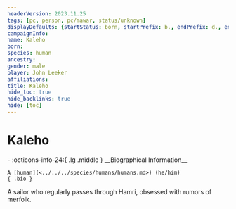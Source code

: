 ```yaml
---
headerVersion: 2023.11.25
tags: [pc, person, pc/mawar, status/unknown]
displayDefaults: {startStatus: born, startPrefix: b., endPrefix: d., endStatus: died}
campaignInfo:
name: Kaleho
born:
species: human
ancestry:
gender: male
player: John Leeker
affiliations:
title: Kaleho
hide_toc: true
hide_backlinks: true
hide: [toc]
---
```

# Kaleho
<div class="grid cards ext-narrow-margin ext-one-column" markdown>
- :octicons-info-24:{ .lg .middle } __Biographical Information__

    A [human](<../../../species/humans/humans.md>) (he/him)  
    { .bio }

</div>


A sailor who regularly passes through Hamri, obsessed with rumors of merfolk.